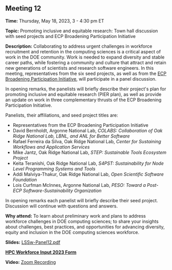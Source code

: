 ## Meeting 12

**Time:** Thursday, May 18, 2023, 3 - 4:30 pm ET

**Topic:** Promoting inclusive and equitable research: Town hall discussion with seed projects and ECP Broadening Participation Initiative

**Description:** Collaborating to address urgent challenges in workforce recruitment and retention in the computing sciences is a critical aspect of work in the DOE community.  Work is needed to expand diversity and stable career paths, while fostering a community and culture that attract and retain new generations of scientists and research software engineers.  In this meeting, representatives from the six seed projects, as well as from the [ECP Broadening Participation Initiative](https://www.exascaleproject.org/hpc-workforce/), will participate in a panel discussion.

In opening remarks, the panelists will briefly describe their project's plan for promoting inclusive and equitable research (PIER plan), as well as provide an update on work in three complementary thrusts of the ECP Broadening Participation Initiative.


Panelists, their affiliations, and seed project titles are:

- Representatives from the ECP Broadening Participation Initiative
- David Bernholdt, Argonne National Lab, _COLABS: Collaboration of Oak Ridge National Lab, LBNL, and ANL for Better Software_
- Rafael Ferreira da Silva, Oak Ridge National Lab, _Center for Sustaining Workflows and Application Services_
- Mike Jantz, Oak Ridge National Lab, _STEP: Sustainable Tools Ecosystem Project_
- Keita Teranishi, Oak Ridge National Lab, _S4PST: Sustainability for Node Level Programming Systems and Tools_
- Addi Malviya-Thakur, Oak Ridge National Lab, _Open Scientific Software Foundation_
- Lois Curfman McInnes, Argonne National Lab, _PESO: Toward a Post-ECP Software-Sustainability Organization_

In opening remarks each panelist will briefly describe their seed project.  Discussion will continue with questions and answers.

**Why attend:** To learn about preliminary work and plans to address workforce challenges in DOE computing sciences; to share your insights about challenges, best practices, and opportunities for advancing diversity, equity and inclusion in the DOE computing sciences workforce.

**Slides:** [LSSw-Panel12.pdf](files/LSSwMeeting12Panel.pdf)

[**HPC Workforce Input 2023 Form**](https://bit.ly/hpc-workforce-input2023)

**Video:** [Zoom Recording]()
